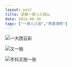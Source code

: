 ```yaml
---
layout: post
title: 这算一景儿三拍么
date: 2014-08-10
tags: ["一景儿三拍","燕美清照"]
---
```


<!-- build time:Sat Jun 23 2018 12:05:16 GMT+0800 (中国标准时间) -->

![一大团云彩](http://ww4.sinaimg.cn/large/4eed32f2jw1ej7mdwzwzhj21kw0w0aho.jpg "一大团云彩")

![又一拍](http://ww4.sinaimg.cn/large/4eed32f2jw1ej7me14p17j21kw0w0gsd.jpg "又一拍")

![手抖又拍一张](http://ww3.sinaimg.cn/large/4eed32f2jw1ej7me5j1toj21kw0w0gsf.jpg "手抖又拍一张")
<!-- rebuild by neat -->